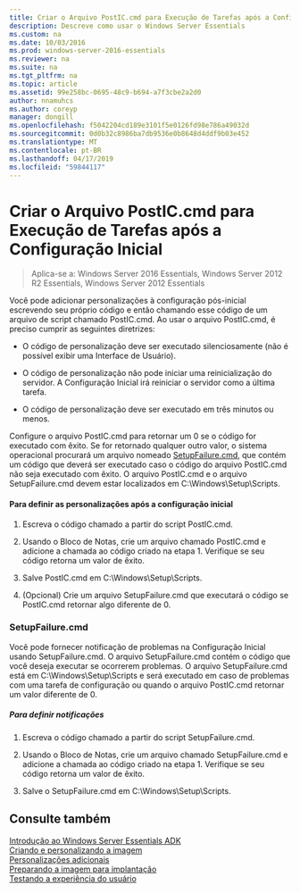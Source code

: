 ```yaml
---
title: Criar o Arquivo PostIC.cmd para Execução de Tarefas após a Configuração Inicial
description: Descreve como usar o Windows Server Essentials
ms.custom: na
ms.date: 10/03/2016
ms.prod: windows-server-2016-essentials
ms.reviewer: na
ms.suite: na
ms.tgt_pltfrm: na
ms.topic: article
ms.assetid: 99e258bc-0695-48c9-b694-a7f3cbe2a2d0
author: nnamuhcs
ms.author: coreyp
manager: dongill
ms.openlocfilehash: f5042204cd189e3101f5e0126fd98e786a49032d
ms.sourcegitcommit: 0d0b32c8986ba7db9536e0b8648d4ddf9b03e452
ms.translationtype: MT
ms.contentlocale: pt-BR
ms.lasthandoff: 04/17/2019
ms.locfileid: "59844117"
---
```

# <a name="create-the-posticcmd-file-for-running-post-initial-configuration-tasks"></a>Criar o Arquivo PostIC.cmd para Execução de Tarefas após a Configuração Inicial

>Aplica-se a: Windows Server 2016 Essentials, Windows Server 2012 R2 Essentials, Windows Server 2012 Essentials

Você pode adicionar personalizações à configuração pós-inicial escrevendo seu próprio código e então chamando esse código de um arquivo de script chamado PostIC.cmd. Ao usar o arquivo PostIC.cmd, é preciso cumprir as seguintes diretrizes:  
  
-   O código de personalização deve ser executado silenciosamente (não é possível exibir uma Interface de Usuário).  
  
-   O código de personalização não pode iniciar uma reinicialização do servidor. A Configuração Inicial irá reiniciar o servidor como a última tarefa.  
  
-   O código de personalização deve ser executado em três minutos ou menos.  
  
 Configure o arquivo PostIC.cmd para retornar um 0 se o código for executado com êxito. Se for retornado qualquer outro valor, o sistema operacional procurará um arquivo nomeado [SetupFailure.cmd](Create-the-PostIC.cmd-File-for-Running-Post-Initial-Configuration-Tasks.md#BKMK_SetupFailure), que contém um código que deverá ser executado caso o código do arquivo PostIC.cmd não seja executado com êxito. O arquivo PostIC.cmd e o arquivo SetupFailure.cmd devem estar localizados em C:\Windows\Setup\Scripts.  
  
#### <a name="to-define-post-initial-configuration-customizations"></a>Para definir as personalizações após a configuração inicial  
  
1.  Escreva o código chamado a partir do script PostIC.cmd.  
  
2.  Usando o Bloco de Notas, crie um arquivo chamado PostIC.cmd e adicione a chamada ao código criado na etapa 1. Verifique se seu código retorna um valor de êxito.  
  
3.  Salve PostIC.cmd em C:\Windows\Setup\Scripts.  
  
4.  (Opcional) Crie um arquivo SetupFailure.cmd que executará o código se PostIC.cmd retornar algo diferente de 0.  
  
###  <a name="BKMK_SetupFailure"></a> SetupFailure.cmd  
 Você pode fornecer notificação de problemas na Configuração Inicial usando SetupFailure.cmd. O arquivo SetupFailure.cmd contém o código que você deseja executar se ocorrerem problemas. O arquivo SetupFailure.cmd está em C:\Windows\Setup\Scripts e será executado em caso de problemas com uma tarefa de configuração ou quando o arquivo PostIC.cmd retornar um valor diferente de 0.  
  
##### <a name="to-define-notifications"></a>Para definir notificações  
  
1.  Escreva o código chamado a partir do script SetupFailure.cmd.  
  
2.  Usando o Bloco de Notas, crie um arquivo chamado SetupFailure.cmd e adicione a chamada ao código criado na etapa 1. Verifique se seu código retorna um valor de êxito.  
  
3.  Salve o SetupFailure.cmd em C:\Windows\Setup\Scripts.  
  
## <a name="see-also"></a>Consulte também  
 [Introdução ao Windows Server Essentials ADK](Getting-Started-with-the-Windows-Server-Essentials-ADK.md)   
 [Criando e personalizando a imagem](Creating-and-Customizing-the-Image.md)   
 [Personalizações adicionais](Additional-Customizations.md)   
 [Preparando a imagem para implantação](Preparing-the-Image-for-Deployment.md)   
 [Testando a experiência do usuário](Testing-the-Customer-Experience.md)